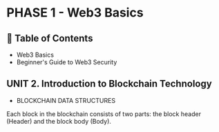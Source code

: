 # PHASE 1 - Web3 Basics

## 📄 Table of Contents

- Web3 Basics
- Beginner's Guide to Web3 Security

## UNIT 2. Introduction to Blockchain Technology

- BLOCKCHAIN DATA STRUCTURES

Each block in the blockchain consists of two parts: the block header (Header) and the block body (Body).
